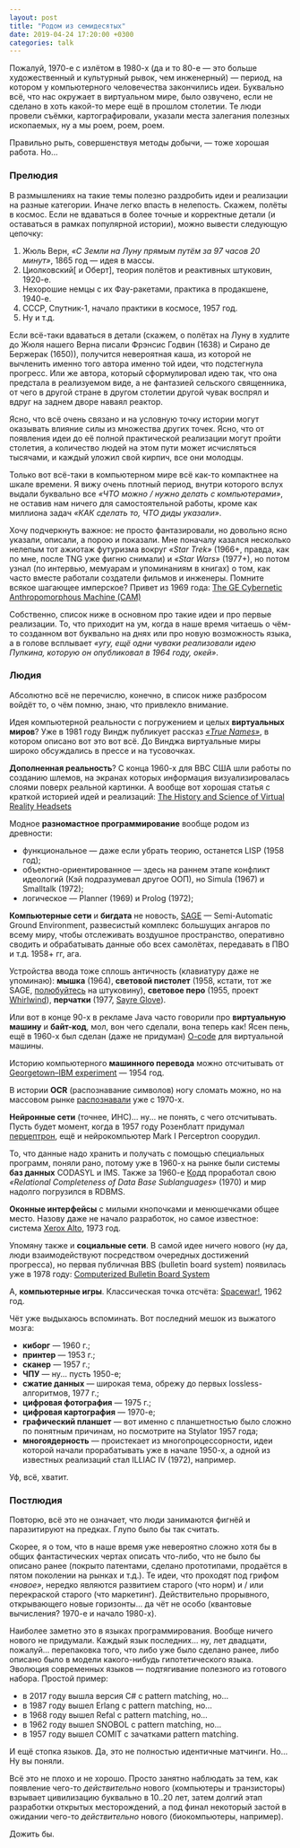 ```yaml
---
layout: post
title: "Родом из семидесятых"
date: 2019-04-24 17:20:00 +0300
categories: talk
---
```

Пожалуй, 1970-е с излётом в 1980-х (да и то 80-е — это больше художественный и культурный рывок, чем инженерный) — период, на котором у компьютерного человечества закончились идеи. Буквально всё, что нас окружает в виртуальном мире, было озвучено, если не сделано в хоть какой-то мере ещё в прошлом столетии. Те люди провели съёмки, картографировали, указали места залегания полезных ископаемых, ну а мы роем, роем, роем.

Правильно рыть, совершенствуя методы добычи, — тоже хорошая работа. Но...

### Прелюдия

В размышлениях на такие темы полезно раздробить идеи и реализации на разные категории. Иначе легко впасть в нелепость. Скажем, полёты в космос. Если не вдаваться в более точные и корректные детали (и оставаться в рамках популярной истории), можно вывести следующую цепочку:
1. Жюль Верн, *«С Земли на Луну прямым путём за 97 часов 20 минут»*, 1865 год — идея в массы.
2. Циолковский[ и Оберт], теория полётов и реактивных штуковин, 1920-е.
3. Нехорошие немцы с их Фау-ракетами, практика в продакшене, 1940-е.
4. СССР, Спутник-1, начало практики в космосе, 1957 год.
5. Ну и т.д.

Если всё-таки вдаваться в детали (скажем, о полётах на Луну в худлите до Жюля нашего Верна писали Фрэнсис Годвин (1638) и Сирано де Бержерак (1650)), получится невероятная каша, из которой не вычленить именно того автора именно той идеи, что подстегнула прогресс. Или же автора, который сформулировал идею так, что она предстала в реализуемом виде, а не фантазией сельского священника, от чего в другой стране в другом столетии другой чувак воспрял и вдруг на заднем дворе наваял реактор.

Ясно, что всё очень связано и на условную точку истории могут оказывать влияние силы из множества других точек. Ясно, что от появления идеи до её полной практической реализации могут пройти столетия, а количество людей на этом пути может исчисляться тысячами, и каждый уложил свой кирпич, все они молодцы.

Только вот всё-таки в компьютерном мире всё как-то компактнее на шкале времени. Я вижу очень плотный период, внутри которого вслух выдали буквально все *«ЧТО можно / нужно делать с компьютерами»*, не оставив нам ничего для самостоятельной работы, кроме как миллиона задач *«КАК сделать то, ЧТО диды указали»*.

Хочу подчеркнуть важное: не просто фантазировали, но довольно ясно указали, описали, а порою и показали. Мне поначалу казался несколько нелепым тот ажиотаж футуризма вокруг *«Star Trek»* (1966+, правда, как по мне, после TNG уже фигню снимали) и *«Star Wars»* (1977+), но потом узнал (по интервью, мемуарам и упоминаниям в книгах) о том, как часто вместе работали создатели фильмов и инженеры. Помните всякое шагающее имперское? Привет из 1969 года: [The GE Cybernetic Anthropomorphous Machine (CAM)](https://www.youtube.com/watch?v=ZMGCFLEYakM)

Собственно, список ниже в основном про такие идеи и про первые реализации. То, что приходит на ум, когда в наше время читаешь о чём-то созданном вот буквально на днях или про новую возможность языка, а в голове всплывает *«угу, ещё одни чуваки реализовали идею Пупкина, которую он опубликовал в 1964 году, окей»*.

### Людия

Абсолютно всё не перечислю, конечно, в список ниже разбросом войдёт то, о чём помню, знаю, что привлекло внимание.

Идея компьютерной реальности с погружением и целых **виртуальных миров**? Уже в 1981 году Виндж публикует рассказ [*«True Names»*](https://en.wikipedia.org/wiki/True_Names), в котором описано вот это вот всё. До Винджа виртуальные миры широко обсуждались в прессе и на тусовочках.

**Дополненная реальность**? С конца 1960-х для ВВС США шли работы по созданию шлемов, на экранах которых информация визуализировалась слоями поверх реальной картинки. А вообще вот хорошая статья с краткой историей идей и реализаций: [The History and Science of Virtual Reality Headsets](https://interestingengineering.com/the-history-and-science-of-virtual-reality-headsets)

Модное **разномастное программирование** вообще родом из древности:
* функциональное — даже если убрать теорию, останется LISP (1958 год);
* объектно-ориентированное — здесь на раннем этапе конфликт идеологий (Кэй подразумевал другое ООП), но Simula (1967) и Smalltalk (1972);
* логическое — Planner (1969) и Prolog (1972);

**Компьютерные сети** и **бигдата** не новость, [SAGE](https://en.wikipedia.org/wiki/Semi-Automatic_Ground_Environment) — Semi-Automatic Ground Environment, развесистый комплекс большущих ангаров по всему миру, чтобы отслеживать воздушное пространство, оперативно сводить и обрабатывать данные обо всех самолётах, передавать в ПВО и т.д. 1958+ гг, ага.

Устройства ввода тоже сплошь античность (клавиатуру даже не упоминаю): **мышка** (1964), **световой пистолет** (1958, кстати, тот же SAGE, [полюбуйтесь](https://www.computerhistory.org/revolution/real-time-computing/6/120/505) на штуковину), **световое перо** (1955, проект [Whirlwind](https://en.wikipedia.org/wiki/Whirlwind_I)), **перчатки** (1977, [Sayre Glove](https://www.evl.uic.edu/entry.php?id=2162)).

Или вот в конце 90-х в рекламе Java часто говорили про **виртуальную машину** и **байт-код**, мол, вон чего сделали, вона теперь как! Ясен пень, ещё в 1960-х был сделан (даже не придуман) [O-code](https://en.wikipedia.org/wiki/O-code) для виртуальной машины.

Историю компьютерного **машинного перевода** можно отсчитывать от [Georgetown–IBM experiment](https://en.wikipedia.org/wiki/Georgetown–IBM_experiment) — 1954 год.

В истории **OCR** (распознавание символов) ногу сломать можно, но на массовом рынке [распознавали](https://en.wikipedia.org/wiki/Timeline_of_optical_character_recognition) уже с 1970-х.

**Нейронные сети** (точнее, ИНС)... ну... не понять, с чего отсчитывать. Пусть будет момент, когда в 1957 году Розенблатт придумал [перцептрон](https://en.wikipedia.org/wiki/Perceptron), ещё и нейрокомпьютер Mark I Perceptron соорудил.

То, что данные надо хранить и получать с помощью специальных программ, поняли рано, потому уже в 1960-х на рынке были системы **баз данных** CODASYL и IMS. Также за 1960-е [Кодд](https://en.wikipedia.org/wiki/Edgar_F._Codd) проработал свою *«Relational Completeness of Data Base Sublanguages»* (1970) и мир надолго погрузился в RDBMS.

**Оконные интерфейсы** с милыми кнопочками и менюшечками общее место. Назову даже не начало разработок, но самое известное: система [Xerox Alto](https://en.wikipedia.org/wiki/Xerox_Alto), 1973 год.

Упомяну также и **социальные сети**. В самой идее ничего нового (ну да, люди взаимодействуют посредством очередных достижений прогресса), но первая публичная BBS (bulletin board system) появилась уже в 1978 году: [Computerized Bulletin Board System](https://en.wikipedia.org/wiki/CBBS)

А, **компьютерные игры**. Классическая точка отсчёта: [Spacewar!](https://en.wikipedia.org/wiki/Spacewar!), 1962 год.

Чёт уже выдыхаюсь вспоминать. Вот последний мешок из выжатого мозга:
* **киборг** — 1960 г.;
* **принтер** — 1953 г.;
* **сканер** — 1957 г.;
* **ЧПУ** — ну... пусть 1950-е;
* **сжатие данных** — широкая тема, обрежу до первых lossless-алгоритмов, 1977 г.;
* **цифровая фотография** — 1975 г.;
* **цифровая картография** — 1970-е;
* **графический планшет** — вот именно с планшетностью было сложно по понятным причинам, но посмотрите на Stylator 1957 года;
* **многоядерность** — проистекает из многопроцессорности, идеи которой начали прорабатывать уже в начале 1950-х, а одной из известных реализаций стал ILLIAC IV (1972), например.

Уф, всё, хватит.

### Постлюдия

Повторю, всё это не означает, что люди занимаются фигнёй и паразитируют на предках. Глупо было бы так считать.

Скорее, я о том, что в наше время уже невероятно сложно хотя бы в общих фантастических чертах описать что-либо, что не было бы описано ранее (покрыто патентами, сделано прототипами, продаётся в пятом поколении на рынках и т.д.). Те идеи, что проходят под грифом *«новое»*, нередко являются развитием старого (что норм) и / или перекраской старого (что маркетинг). Действительно прорывного, открывающего новые горизонты... да чёт не особо (квантовые вычисления? 1970-е и начало 1980-х).

Наиболее заметно это в языках программирования. Вообще ничего нового не придумали. Каждый язык последних... ну, лет двадцати, пожалуй... перепаковка того, что либо уже было сделано ранее, либо описано было в модели какого-нибудь гипотетического языка. Эволюция современных языков — подтягивание полезного из готового набора. Простой пример:
* в 2017 году вышла версия C# с pattern matching, но...
* в 1987 году вышел Erlang с pattern matching, но...
* в 1968 году вышел Refal с pattern matching, но...
* в 1962 году вышел SNOBOL с pattern matching, но...
* в 1957 году вышел COMIT с зачатками pattern matching.

И ещё стопка языков. Да, это не полностью идентичные матчинги. Но... Ну вы поняли.

Всё это не плохо и не хорошо. Просто занятно наблюдать за тем, как появление чего-то *действительно* нового (компьютеры и транзисторы) взрывает цивилизацию буквально в 10..20 лет, затем долгий этап разработки открытых месторождений, а под финал некоторый застой в ожидании чего-то *действительно* нового (биокомпьютеры, например).

Дожить бы.
